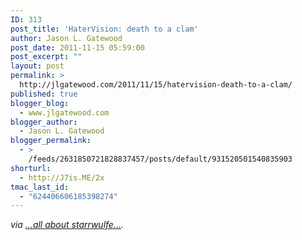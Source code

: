 ```yaml
---
ID: 313
post_title: 'HaterVision: death to a clam'
author: Jason L. Gatewood
post_date: 2011-11-15 05:59:00
post_excerpt: ""
layout: post
permalink: >
  http://jlgatewood.com/2011/11/15/hatervision-death-to-a-clam/
published: true
blogger_blog:
  - www.jlgatewood.com
blogger_author:
  - Jason L. Gatewood
blogger_permalink:
  - >
    /feeds/2631850721828837457/posts/default/931520501540835903
shorturl:
  - http://J7is.ME/2x
tmac_last_id:
  - "624406606185398274"
---
```

<div><address> via <a href="http://starrwulfe.info/hatervision-death-to-a-clam">...all about starrwulfe...</a>.</address> </div>